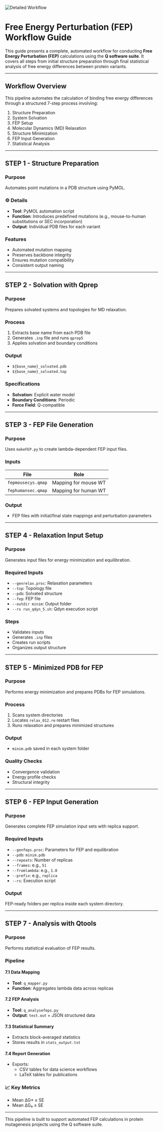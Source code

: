 ![Detailed Workflow](https://raw.githubusercontent.com/ND7996/GPX6/main/analysis/figures/detailed_workflow.drawio.png)

# Free Energy Perturbation (FEP) Workflow Guide

This guide presents a complete, automated workflow for conducting **Free Energy Perturbation (FEP)** calculations using the **Q software suite**. It covers all steps from initial structure preparation through final statistical analysis of free energy differences between protein variants.

---

##  Workflow Overview

This pipeline automates the calculation of binding free energy differences through a structured 7-step process involving:

1. Structure Preparation
2. System Solvation
3. FEP Setup
4. Molecular Dynamics (MD) Relaxation
5. Structure Minimization
6. FEP Input Generation
7. Statistical Analysis

---

##  STEP 1 - Structure Preparation

### Purpose
Automates point mutations in a PDB structure using PyMOL.

### ⚙️ Details
- **Tool**: PyMOL automation script
- **Function**: Introduces predefined mutations (e.g., mouse-to-human substitutions or SEC incorporation)
- **Output**: Individual PDB files for each variant

###  Features
- Automated mutation mapping
- Preserves backbone integrity
- Ensures mutation compatibility
- Consistent output naming

---

##  STEP 2 - Solvation with Qprep

###  Purpose
Prepares solvated systems and topologies for MD relaxation.

###  Process
1. Extracts base name from each PDB file
2. Generates `.inp` file and runs `qprep5`
3. Applies solvation and boundary conditions

###  Output
- `${base_name}_solvated.pdb`
- `${base_name}_solvated.top`

###  Specifications
- **Solvation**: Explicit water model
- **Boundary Conditions**: Periodic
- **Force Field**: Q-compatible

---

##  STEP 3 - FEP File Generation

###  Purpose
Uses `makeFEP.py` to create lambda-dependent FEP input files.

###  Inputs
| File | Role |
|------|------|
| `fepmousecys.qmap` | Mapping for mouse WT |
| `fephumansec.qmap` | Mapping for human WT |

###  Output
- FEP files with initial/final state mappings and perturbation parameters

---

##  STEP 4 - Relaxation Input Setup

###  Purpose
Generates input files for energy minimization and equilibration.

###  Required Inputs
- `--genrelax.proc`: Relaxation parameters
- `--top`: Topology file
- `--pdb`: Solvated structure
- `--fep`: FEP file
- `--outdir minim`: Output folder
- `--rs run_qdyn_5.sh`: Qdyn execution script

###  Steps
- Validates inputs
- Generates `.inp` files
- Creates run scripts
- Organizes output structure

---

##  STEP 5 - Minimized PDB for FEP

###  Purpose
Performs energy minimization and prepares PDBs for FEP simulations.

### Process
1. Scans system directories
2. Locates `relax_012.re` restart files
3. Runs relaxation and prepares minimized structures

###  Output
- `minim.pdb` saved in each system folder

###  Quality Checks
- Convergence validation
- Energy profile checks
- Structural integrity

---

## STEP 6 - FEP Input Generation

### Purpose
Generates complete FEP simulation input sets with replica support.

### Required Inputs
- `--genfeps.proc`: Parameters for FEP and equilibration
- `--pdb`: `minim.pdb`
- `--repeats`: Number of replicas
- `--frames`: e.g., `51`
- `--fromlambda`: e.g., `1.0`
- `--prefix`: e.g., `replica`
- `--rs`: Execution script

### Output
FEP-ready folders per replica inside each system directory.

---

## STEP 7 - Analysis with Qtools

### Purpose
Performs statistical evaluation of FEP results.

### Pipeline

#### 7.1 Data Mapping
- **Tool**: `q_mapper.py`
- **Function**: Aggregates lambda data across replicas

#### 7.2 FEP Analysis
- **Tool**: `q_analysefeps.py`
- **Output**: `test.out` + JSON structured data

#### 7.3 Statistical Summary
- Extracts block-averaged statistics
- Stores results in `stats_output.txt`

#### 7.4 Report Generation
- Exports:
  - CSV tables for data science workflows
  - LaTeX tables for publications

### 📈 Key Metrics
- Mean ΔG* ± SE
- Mean ΔG₀ ± SE

---

This pipeline is built to support automated FEP calculations in protein mutagenesis projects using the Q software suite.

